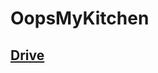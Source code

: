 # OopsMyKitchen
## [Drive](https://drive.google.com/drive/u/0/folders/1tD6cvY9KvMPLE1VwgnCEWD0sOtE6_Zzw)
